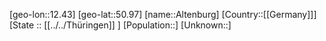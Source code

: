 ﻿---
location: [50.97,12.43]
mapzoom: [7,12] 
mapmarker: city 
type: City
tags:
- geo/City


SpocWebEntityId: 28773
isDeleted: false
confidential: public

---
[geo-lon::12.43]
[geo-lat::50.97]
[name::Altenburg]
[Country::[[Germany]]]
[State :: [[../../Thüringen]] ]
[Population::]
[Unknown::]

